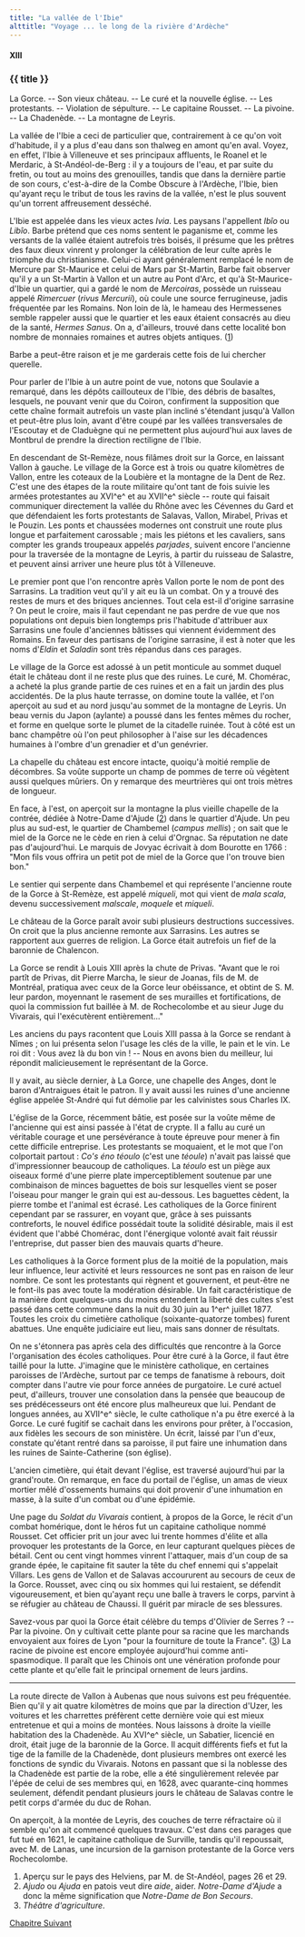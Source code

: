 ```yaml
---
title: "La vallée de l'Ibie"
alttitle: "Voyage ... le long de la rivière d'Ardèche"
---
```


#### XIII

### {{ title }}

<div class="tltr">

La Gorce. -- Son vieux château. -- Le curé et la nouvelle église. -- Les
protestants. -- Violation de sépulture. -- Le capitaine Rousset. -- La pivoine.
-- La Chadenède. -- La montagne de Leyris.

</div>

La vallée de l'Ibie a ceci de particulier que, contrairement à ce qu'on voit
d'habitude, il y a plus d'eau dans son thalweg en amont qu'en aval. Voyez, en
effet, l'Ibie à Villeneuve et ses principaux affluents, le Roanel et le
Merdaric, à St-Andéol-de-Berg : il y a toujours de l'eau, et par suite du
fretin, ou tout au moins des grenouilles, tandis que dans la dernière partie de
son cours, c'est-à-dire de la Combe Obscure à l'Ardèche, l'Ibie, bien qu'ayant
reçu le tribut de tous les ravins de la vallée, n'est le plus souvent qu'un
torrent affreusement desséché.

L'Ibie est appelée dans les vieux actes _Ivia_. Les paysans l'appellent _Ibîo_
ou _Libîo_. Barbe prétend que ces noms sentent le paganisme et, comme les
versants de la vallée étaient autrefois très boisés, il présume que les prêtres
des faux dieux vinrent y prolonger la célébration de leur culte après le
triomphe du christianisme. Celui-ci ayant généralement remplacé le nom de
Mercure par St-Maurice et celui de Mars par St-Martin, Barbe fait observer qu'il
y a un St-Martin à Vallon et un autre au Pont d'Arc, et qu'à St-Maurice-d'Ibie
un quartier, qui a gardé le nom de _Mercoiras_, possède un ruisseau appelé
_Rimercuer_ (_rivus Mercurii_), où coule une source ferrugineuse, jadis
fréquentée par les Romains. Non loin de là, le hameau des Hermessenes semble
rappeler aussi que le quartier et les eaux étaient consacrés au dieu de la
santé, _Hermes Sanus_. On a, d'ailleurs, trouvé dans cette localité bon nombre
de monnaies romaines et autres objets antiques. ([1](#notes))

Barbe a peut-être raison et je me garderais cette fois de lui chercher querelle.

Pour parler de l'Ibie à un autre point de vue, notons que Soulavie a remarqué,
dans les dépôts caillouteux de l'Ibie, des débris de basaltes, lesquels, ne
pouvant venir que du Coiron, confirment la supposition que cette chaîne formait
autrefois un vaste plan incliné s'étendant jusqu'à Vallon et peut-être plus
loin, avant d'être coupé par les vallées transversales de l'Escoutay et de
Claduègne qui ne permettent plus aujourd'hui aux laves de Montbrul de prendre la
direction rectiligne de l'Ibie.

En descendant de St-Remèze, nous filâmes droit sur la Gorce, en laissant Vallon
à gauche. Le village de la Gorce est à trois ou quatre kilomètres de Vallon,
entre les coteaux de la Loubière et la montagne de la Dent de Rez. C'est une des
étapes de la route militaire qu'ont tant de fois suivie les armées protestantes
au XVI^e^ et au XVII^e^ siècle -- route qui faisait communiquer directement la
vallée du Rhône avec les Cévennes du Gard et que défendaient les forts
protestants de Salavas, Vallon, Mirabel, Privas et le Pouzin. Les ponts et
chaussées modernes ont construit une route plus longue et parfaitement
carossable ; mais les piétons et les cavaliers, sans compter les grands
troupeaux appelés _parjades_, suivent encore l'ancienne pour la traversée de la
montagne de Leyris, à partir du ruisseau de Salastre, et peuvent ainsi arriver
une heure plus tôt à Villeneuve.

Le premier pont que l'on rencontre après Vallon porte le nom de pont des
Sarrasins. La tradition veut qu'il y ait eu là un combat. On y a trouvé des
restes de murs et des briques anciennes. Tout cela est-il d'origine sarrasine ?
On peut le croire, mais il faut cependant ne pas perdre de vue que nos
populations ont depuis bien longtemps pris l'habitude d'attribuer aux Sarrasins
une foule d'anciennes bâtisses qui viennent évidemment des Romains. En faveur
des partisans de l'origine sarrasine, il est à noter que les noms d'_Eldin_ et
_Saladin_ sont très répandus dans ces parages.

Le village de la Gorce est adossé à un petit monticule au sommet duquel était le
château dont il ne reste plus que des ruines. Le curé, M. Chomérac, a acheté la
plus grande partie de ces ruines et en a fait un jardin des plus accidentés. De
la plus haute terrasse, on domine toute la vallée, et l'on aperçoit au sud et au
nord jusqu'au sommet de la montagne de Leyris. Un beau vernis du Japon (aylante)
a poussé dans les fentes mêmes du rocher, et forme en quelque sorte le plumet de
la citadelle ruinée. Tout à côté est un banc champêtre où l'on peut philosopher
à l'aise sur les décadences humaines à l'ombre d'un grenadier et d'un genévrier.

La chapelle du château est encore intacte, quoiqu'à moitié remplie de décombres.
Sa voûte supporte un champ de pommes de terre où végètent aussi quelques
mûriers. On y remarque des meurtrières qui ont trois mètres de longueur.

En face, à l'est, on aperçoit sur la montagne la plus vieille chapelle de la
contrée, dédiée à Notre-Dame d'Ajude ([2](#notes)) dans le quartier d'Ajude. Un
peu plus au sud-est, le quartier de Chambemel (_campus mellis_) ; on sait que le
miel de la Gorce ne le cède en rien à celui d'Orgnac. Sa réputation ne date pas
d'aujourd'hui. Le marquis de Jovyac écrivait à dom Bourotte en 1766 : "Mon fils
vous offrira un petit pot de miel de la Gorce que l'on trouve bien bon."

Le sentier qui serpente dans Chambemel et qui représente l'ancienne route de la
Gorce à St-Remèze, est appelé _miqueli_, mot qui vient de _mala scala_, devenu
successivement _malscale_, _moquele_ et _miqueli_.

Le château de la Gorce paraît avoir subi plusieurs destructions successives. On
croit que la plus ancienne remonte aux Sarrasins. Les autres se rapportent aux
guerres de religion. La Gorce était autrefois un fief de la baronnie de
Chalencon.

La Gorce se rendit à Louis XIII après la chute de Privas. "Avant que le roi
partît de Privas, dit Pierre Marcha, le sieur de Joanas, fils de M. de Montréal,
pratiqua avec ceux de la Gorce leur obéissance, et obtint de S. M. leur pardon,
moyennant le rasement de ses murailles et fortifications, de quoi la commission
fut baillée à M. de Rochecolombe et au sieur Juge du Vivarais, qui l'exécutèrent
entièrement..."

Les anciens du pays racontent que Louis XIII passa à la Gorce se rendant à
Nîmes ; on lui présenta selon l'usage les clés de la ville, le pain et le vin.
Le roi dit : Vous avez là du bon vin ! -- Nous en avons bien du meilleur, lui
répondit malicieusement le représentant de la Gorce.

Il y avait, au siècle dernier, à La Gorce, une chapelle des Anges, dont le baron
d'Antraigues était le patron. Il y avait aussi les ruines d'une ancienne église
appelée St-André qui fut démolie par les calvinistes sous Charles IX.

L'église de la Gorce, récemment bâtie, est posée sur la voûte même de l'ancienne
qui est ainsi passée à l'état de crypte. Il a fallu au curé un véritable courage
et une persévérance à toute épreuve pour mener à fin cette difficile entreprise.
Les protestants se moquaient, et le mot que l'on colportait partout : _Co's éno
téoulo_ (c'est une _téoule_) n'avait pas laissé que d'impressionner beaucoup de
catholiques. La _téoulo_ est un piège aux oiseaux formé d'une pierre plate
imperceptiblement soutenue par une combinaison de minces baguettes de bois sur
lesquelles vient se poser l'oiseau pour manger le grain qui est au-dessous. Les
baguettes cèdent, la pierre tombe et l'animal est écrasé. Les catholiques de la
Gorce finirent cependant par se rassurer, en voyant que, grâce à ses puissants
contreforts, le nouvel édifice possédait toute la solidité désirable, mais il
est évident que l'abbé Chomérac, dont l'énergique volonté avait fait réussir
l'entreprise, dut passer bien des mauvais quarts d'heure.

Les catholiques à la Gorce forment plus de la moitié de la population, mais leur
influence, leur activité et leurs ressources ne sont pas en raison de leur
nombre. Ce sont les protestants qui règnent et gouvernent, et peut-être ne le
font-ils pas avec toute la modération désirable. Un fait caractéristique de la
manière dont quelques-uns du moins entendent la liberté des cultes s'est passé
dans cette commune dans la nuit du 30 juin au 1^er^ juillet 1877. Toutes les
croix du cimetière catholique (soixante-quatorze tombes) furent abattues. Une
enquête judiciaire eut lieu, mais sans donner de résultats.

On ne s'étonnera pas après cela des difficultés que rencontre à la Gorce
l'organisation des écoles catholiques. Pour être curé à la Gorce, il faut être
taillé pour la lutte. J'imagine que le ministère catholique, en certaines
paroisses de l'Ardèche, surtout par ce temps de fanatisme à rebours, doit
compter dans l'autre vie pour force années de purgatoire. Le curé actuel peut,
d'ailleurs, trouver une consolation dans la pensée que beaucoup de ses
prédécesseurs ont été encore plus malheureux que lui. Pendant de longues années,
au XVII^e^ siècle, le culte catholique n'a pu être exercé à la Gorce. Le curé
fugitif se cachait dans les environs pour prêter, à l'occasion, aux fidèles les
secours de son ministère. Un écrit, laissé par l'un d'eux, constate qu'étant
rentré dans sa paroisse, il put faire une inhumation dans les ruines de
Sainte-Catherine (son église).

L'ancien cimetière, qui était devant l'église, est traversé aujourd'hui par la
grand'route. On remarque, en face du portail de l'église, un amas de vieux
mortier mêlé d'ossements humains qui doit provenir d'une inhumation en masse, à
la suite d'un combat ou d'une épidémie.

Une page du _Soldat du Vivarais_ contient, à propos de la Gorce, le récit d'un
combat homérique, dont le héros fut un capitaine catholique nommé Rousset. Cet
officier prit un jour avec lui trente hommes d'élite et alla provoquer les
protestants de la Gorce, en leur capturant quelques pièces de bétail. Cent ou
cent vingt hommes vinrent l'attaquer, mais d'un coup de sa grande épée, le
capitaine fit sauter la tête du chef ennemi qui s'appelait Villars. Les gens de
Vallon et de Salavas accoururent au secours de ceux de la Gorce. Rousset, avec
cinq ou six hommes qui lui restaient, se défendit vigoureusement, et bien
qu'ayant reçu une balle à travers le corps, parvint à se réfugier au château de
Chaussi. Il guérit par miracle de ses blessures.

Savez-vous par quoi la Gorce était célèbre du temps d'Olivier de Serres ? -- Par
la pivoine. On y cultivait cette plante pour sa racine que les marchands
envoyaient aux foires de Lyon "pour la fourniture de toute la France".
([3](#notes)) La racine de pivoine est encore employée aujourd'hui comme
anti-spasmodique. Il paraît que les Chinois ont une vénération profonde pour
cette plante et qu'elle fait le principal ornement de leurs jardins.

---

La route directe de Vallon à Aubenas que nous suivons est peu fréquentée. Bien
qu'il y ait quatre kilomètres de moins que par la direction d'Uzer, les voitures
et les charrettes préfèrent cette dernière voie qui est mieux entretenue et qui
a moins de montées. Nous laissons à droite la vieille habitation des la
Chadenède. Au XVI^e^ siècle, un Sabatier, licencié en droit, était juge de la
baronnie de la Gorce. Il acquit différents fiefs et fut la tige de la famille de
la Chadenède, dont plusieurs membres ont exercé les fonctions de syndic du
Vivarais. Notons en passant que si la noblesse des la Chadenède est partie de la
robe, elle a été singulièrement relevée par l'épée de celui de ses membres qui,
en 1628, avec quarante-cinq hommes seulement, défendit pendant plusieurs jours
le château de Salavas contre le petit corps d'armée du duc de Rohan.

On aperçoit, à la montée de Leyris, des couches de terre réfractaire où il
semble qu'on ait commencé quelques travaux. C'est dans ces parages que fut tué
en 1621, le capitaine catholique de Surville, tandis qu'il repoussait, avec M.
de Lanas, une incursion de la garnison protestante de la Gorce vers
Rochecolombe.

<div id="notes">

1. Aperçu sur le pays des Helviens, par M. de St-Andéol, pages 26 et 29.
1. _Ajudo_ ou _Ajuda_ en patois veut dire _aide_, aider. _Notre-Dame d'Ajude_ a
   donc la même signification que _Notre-Dame de Bon Secours_.
1. _Théâtre d'agriculture_.

</div>

<div id="next">

[Chapitre Suivant](14.html)

</div>
